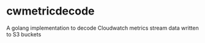 # cwmetricdecode
A golang implementation to decode Cloudwatch metrics stream data written to S3 buckets
